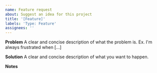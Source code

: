 ```yaml
---
name: Feature request
about: Suggest an idea for this project
title: '[Feature]'
labels: 'Type: Feature'
assignees: ''
---
```


**Problem**
A clear and concise description of what the problem is. Ex. I'm always frustrated when [...]

**Solution**
A clear and concise description of what you want to happen.

**Notes**

